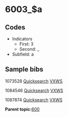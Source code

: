 # 6003\_$a

## Codes

-   Indicators
    -   First: 3
    -   Second: \_
-   Subfield: a

## Sample bibs

1073528 [Quicksearch](https://search.library.yale.edu/catalog/1073528) [VXWS](http://prodorbis.library.yale.edu:7014/vxws/GetHoldingsService?bibId=1073528)

1084546 [Quicksearch](https://search.library.yale.edu/catalog/1084546) [VXWS](http://prodorbis.library.yale.edu:7014/vxws/GetHoldingsService?bibId=1084546)

1087874 [Quicksearch](https://search.library.yale.edu/catalog/1087874) [VXWS](http://prodorbis.library.yale.edu:7014/vxws/GetHoldingsService?bibId=1087874)

**Parent topic:**[600](../../tags/600/600.md)


